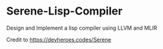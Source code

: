 # Serene-Lisp-Compiler
Design and Implement a lisp compiler using LLVM and MLIR

Credit to https://devheroes.codes/Serene
